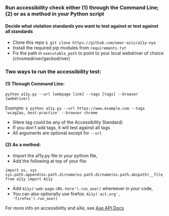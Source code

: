 ### Run accessibility check either (1) through the Command Line; (2) or as a method in your Python script

#### Decide what violation standards you want to test against or test against all standards
- Clone this repo `$ git clone https://github.com/omar-aziz/a11y-eye`
- Install the required pip modules from `requirements.txt`
- Fix the path in `executable_path` to point to your local webdriver of choice (chromedriver/geckodriver)

### Two ways to run the accessibility test:
#### (1) Through Command Line:
`python a11y.py --url [webpage link] --tags [tags] --browser [webdriver]`

Example:
`$ python a11y.py --url https://www.example.com --tags 'wcag2aa, best-practice' --browser chrome`
-   (Here tag could be any of the Accessibility Standard)
-   If you don't add tags, it will test against all tags
-   All arguments are optional except for `--url`

#### (2) As a method:
-   Import the a11y.py file in your python file,
-   Add the following at top of your file:
```
import os, sys
sys.path.append(os.path.dirname(os.path.dirname(os.path.abspath(__file__))))
from a11y import A11y
```
-   Add `A11y('web-page-URL-here').run_axe()` whereever in your code,
-   You can also optionally use firefox: `A11y('act.org', 'firefox').run_axe()`


For more info on accessibility and aXe, see [Axe API Docs](https://www.deque.com/axe/axe-for-web/documentation/api-documentation/)

